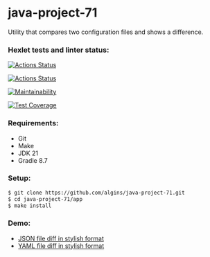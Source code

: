 # java-project-71
Utility that compares two configuration files and shows a difference.

### Hexlet tests and linter status:
[![Actions Status](https://github.com/algins/java-project-71/actions/workflows/hexlet-check.yml/badge.svg)](https://github.com/algins/java-project-71/actions)

[![Actions Status](https://github.com/algins/java-project-71/actions/workflows/main.yml/badge.svg)](https://github.com/algins/java-project-71/actions)

[![Maintainability](https://api.codeclimate.com/v1/badges/5eb26e504307b33620eb/maintainability)](https://codeclimate.com/github/algins/java-project-71/maintainability)

[![Test Coverage](https://api.codeclimate.com/v1/badges/5eb26e504307b33620eb/test_coverage)](https://codeclimate.com/github/algins/java-project-71/test_coverage)

### Requirements:
* Git
* Make
* JDK 21
* Gradle 8.7

### Setup:
```sh
$ git clone https://github.com/algins/java-project-71.git
$ cd java-project-71/app
$ make install
```

### Demo:
* [JSON file diff in stylish format](https://asciinema.org/a/HnDTBtDgh7aqFmGoTieLKO3CR)
* [YAML file diff in stylish format](https://asciinema.org/a/vwdaxejVTxCdOxK53ov8pKFYP)
